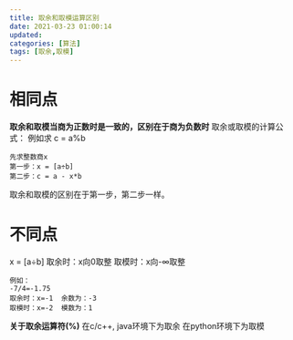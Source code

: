 ```yaml
---
title: 取余和取模运算区别
date: 2021-03-23 01:00:14
updated:
categories: [算法]
tags: [取余,取模]
---
```


# 相同点

**取余和取模当商为正数时是一致的，区别在于商为负数时**
取余或取模的计算公式：
例如求 c = a%b

```
先求整数商x
第一步：x = [a÷b]
第二步：c = a - x*b
```

取余和取模的区别在于第一步，第二步一样。

# 不同点

x = [a÷b]
取余时：x向0取整
取模时：x向-∞取整

```
例如：
-7/4=-1.75
取余时：x=-1  余数为：-3
取模时：x=-2  模数为：1
```

**关于取余运算符(%)**
在c/c++, java环境下为取余
在python环境下为取模

